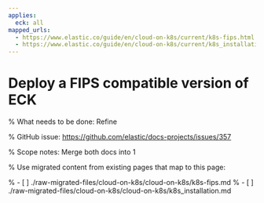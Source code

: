 ```yaml
---
applies:
  eck: all
mapped_urls:
  - https://www.elastic.co/guide/en/cloud-on-k8s/current/k8s-fips.html
  - https://www.elastic.co/guide/en/cloud-on-k8s/current/k8s_installation.html
---
```


# Deploy a FIPS compatible version of ECK

% What needs to be done: Refine

% GitHub issue: https://github.com/elastic/docs-projects/issues/357

% Scope notes: Merge both docs into 1

% Use migrated content from existing pages that map to this page:

% - [ ] ./raw-migrated-files/cloud-on-k8s/cloud-on-k8s/k8s-fips.md
% - [ ] ./raw-migrated-files/cloud-on-k8s/cloud-on-k8s/k8s_installation.md